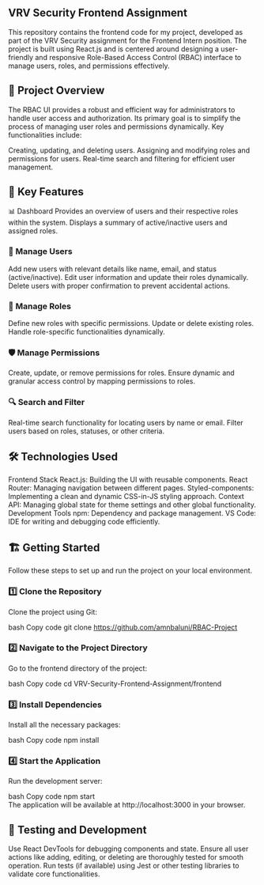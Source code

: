 ## VRV Security Frontend Assignment
This repository contains the frontend code for my project, developed as part of the VRV Security assignment for the Frontend Intern position. The project is built using React.js and is centered around designing a user-friendly and responsive Role-Based Access Control (RBAC) interface to manage users, roles, and permissions effectively.

## 🚀 Project Overview
The RBAC UI provides a robust and efficient way for administrators to handle user access and authorization. Its primary goal is to simplify the process of managing user roles and permissions dynamically. Key functionalities include:

Creating, updating, and deleting users.
Assigning and modifying roles and permissions for users.
Real-time search and filtering for efficient user management.
## 🔑 Key Features
📊 Dashboard
Provides an overview of users and their respective roles within the system.
Displays a summary of active/inactive users and assigned roles.
### 👤 Manage Users
Add new users with relevant details like name, email, and status (active/inactive).
Edit user information and update their roles dynamically.
Delete users with proper confirmation to prevent accidental actions.
### 👥 Manage Roles
Define new roles with specific permissions.
Update or delete existing roles.
Handle role-specific functionalities dynamically.
### 🛡️ Manage Permissions
Create, update, or remove permissions for roles.
Ensure dynamic and granular access control by mapping permissions to roles.
### 🔍 Search and Filter
Real-time search functionality for locating users by name or email.
Filter users based on roles, statuses, or other criteria.
## 🛠️ Technologies Used
Frontend Stack
React.js: Building the UI with reusable components.
React Router: Managing navigation between different pages.
Styled-components: Implementing a clean and dynamic CSS-in-JS styling approach.
Context API: Managing global state for theme settings and other global functionality.
Development Tools
npm: Dependency and package management.
VS Code: IDE for writing and debugging code efficiently.
## 🏗️ Getting Started
Follow these steps to set up and run the project on your local environment.

### 1️⃣ Clone the Repository
Clone the project using Git:

bash
Copy code
git clone https://github.com/amnbaluni/RBAC-Project
### 2️⃣ Navigate to the Project Directory
Go to the frontend directory of the project:

bash
Copy code
cd VRV-Security-Frontend-Assignment/frontend  
### 3️⃣ Install Dependencies
Install all the necessary packages:

bash
Copy code
npm install  
### 4️⃣ Start the Application
Run the development server:

bash
Copy code
npm start  
The application will be available at http://localhost:3000 in your browser.

## 🧪 Testing and Development
Use React DevTools for debugging components and state.
Ensure all user actions like adding, editing, or deleting are thoroughly tested for smooth operation.
Run tests (if available) using Jest or other testing libraries to validate core functionalities.
